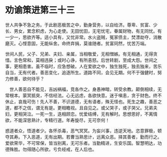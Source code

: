 # 劝谕策进第三十三
世人共争不急之务。于此剧恶极苦之中，勤身营务，以自给济。尊卑、贫富、少长、男女，累念积虑，为心走使。无田忧田，无宅忧宅，眷属财物，有无同忧。有一少一，思欲齐等。适小具有，又忧非常。水火盗贼，冤家债主，焚漂劫夺，消散磨灭。心悭意固，无能纵舍。命终弃捐，莫谁随者。贫富同然，忧苦万端。

世间人民，父子、兄弟、夫妇、亲属，当相敬爱，无相憎嫉。有无相通，无得贪惜。言色常和，莫相违戾；或时心诤，有所恚怒。后世转剧，至成大怨。世间之事，更相患害。虽不临时，应急想破。人在爱欲之中，独生独死，独去独来，苦乐自当，无有代者。善恶变化，追逐所生。道路不同，会见无期。何不于强健时，努力修善，欲何待乎？

　世人善恶自不能见，吉凶祸福，竞各作之。身愚神暗，转受余教。颠倒相续，无常根本。蒙冥抵突，不信经法。心无远虑，各欲快意。迷于嗔恚，贪于财色。终不休止，哀哉可伤！先人不善，不识道德，无有语者，殊无怪也。死生之趣，善恶之道，都不之信，谓无有是。更相瞻视。且自见之。或父哭子，或子哭父。兄弟夫妇，更相哭泣。一死一生，迭相顾恋。忧爱结缚，无有解时。思想恩好，不离情欲，不能深思熟计，专精行道。年寿旋尽，无可奈何！

惑道者众，悟道者少。各怀杀毒，恶气冥冥。为妄兴事，违逆天地。恣意罪极，顿夺其寿。下入恶道，无有出期。若曹当熟思计，远离众恶。择其善者，勤而行之。爱欲荣华，不可常保，皆当别离，无可乐者。当勤精进，生安乐国。智慧明达，功德殊胜。勿得随心所欲，亏负经戒，在人后也。
